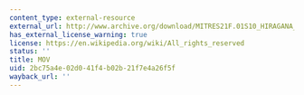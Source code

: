 ```yaml
---
content_type: external-resource
external_url: http://www.archive.org/download/MITRES21F.01S10_HIRAGANA_EXERCISES/4a3.mov
has_external_license_warning: true
license: https://en.wikipedia.org/wiki/All_rights_reserved
status: ''
title: MOV
uid: 2bc75a4e-02d0-41f4-b02b-21f7e4a26f5f
wayback_url: ''
---
```

